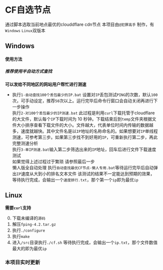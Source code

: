 # CF自选节点
通过脚本选取当前地点最优的clouddflare cdn节点
本项目由`@犯罪高手` 制作，有`Windows` `Linux`双版本
## Windows
#### 使用方法
##### 推荐使用半自动方式查找

**可以发给不同地区的网站用户帮忙进行测速**

* 执行`1-自动查找100个丢包最少的IP.bat`
设置对`IP`丢包测试`PING`的次数，默认`100`次，可手动设定，推荐`50`次以上。运行完毕后命令行窗口会自动关闭再进行下一步操作<br>
执行`2-对100个丢包最少的IP测速.bat`
此过程是利用`curl`下载托管于cloudflare的大文件，默认每个`IP`下载时间为 10 秒钟。下载结束后到`temp`文件夹根据文件大小排序查看下载文件的大小。文件越大，代表单位时间内传输的数据越多，速度就越快。其中文件名是以`IP`地址的名称命名的。如果想要对`IP`单线程测速，可参考第三步。如果第三步找不到好用的`IP`，可重新执行第二步，再此完整测速分析<br>
执行`3-单IP测速.bat`输入第二步筛选出来的`IP`地址，回车后进行文件下载速度测试<br>
如果觉得上述过程过于繁琐 请参照最后一步<br>
懒人版全自动处理 执行`自动查找最优CF节点-懒人专用.bat`等待运行完毕后自动弹出`IP`速度从大到小的排名文本文件 该测试的结果不一定能达到预期的效果，等待执行完成，会输出一个`速度排行.txt`，那个第一个`ip`即为最优`ip`

## Linux
**需要`curl`支持**

0. 下载未编译的`源码`
1. 解压`fping-4.2.tar.gz`
2. 执行`./configure`
3. 执行`make`
4. 进入`/src`目录执行`./cf.sh`
等待执行完成，会输出一个`ip.txt`，那个文件数值最大的即为最优`ip`

### 本项目实时更新
